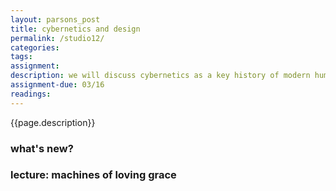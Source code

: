 ```yaml
---  
layout: parsons_post  
title: cybernetics and design
permalink: /studio12/  
categories: 
tags: 
assignment: 
description: we will discuss cybernetics as a key history of modern human-computer interaction and network culture, and examine systems-thinking strategies in design.
assignment-due: 03/16
readings: 
---  
```


{{page.description}}

### what's new?

### lecture: machines of loving grace

<!-- Introduction to cybernetics via Gregory Bateson.

Stewart Brand - Diagram

Thinking about reflexivity of design systems. Observation task: what kind of feedback loops operate in these websites? How does form manifest content reproducing form? 

How do they create certain behaviours and norms of interaction? No one should ever enter a room without knowing the point. 

**interesting arrangements**  
  [yale aids memorial project](http://yamp.org)  
  [conquer and divide](https://conquer-and-divide.btselem.org)  
  [net art anthology](https://anthology.rhizome.org)  
  [future expansion -- a building about buildings](http://future-expansion.com/#img)  
  [CAVS](http://act.mit.edu/cavs)  
  [backseat frying](http://backseatfrying.net)  
  [radical essex](http://www.radicalessex.uk/list/)  
  [diagrams of thought](https://www.are.na/martin-murphy/diagrams-of-thought)  
 -->
